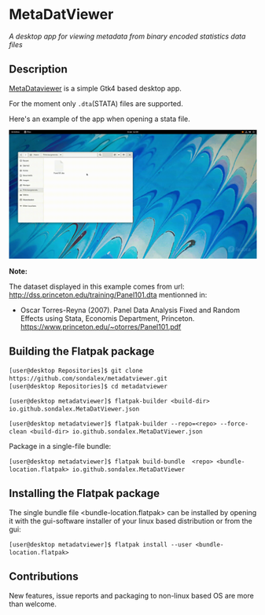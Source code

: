 # MetaDatViewer

*A desktop app for viewing metadata from binary encoded statistics data files*


## Description

[MetaDataviewer](#MetaDataviewer) is a simple Gtk4 based desktop app.

For the moment only `.dta`(STATA) files are supported.

Here's an example of the app when opening a stata file.

![Example](example.gif)

**Note:** 
 
 The dataset displayed in this example comes from url: http://dss.princeton.edu/training/Panel101.dta  mentionned in:
 - Oscar Torres-Reyna (2007). Panel Data Analysis
 Fixed and Random Effects using Stata, Economis Department, Princeton. https://www.princeton.edu/~otorres/Panel101.pdf





## Building the Flatpak package

```console
[user@desktop Repositories]$ git clone https://github.com/sondalex/metadatviewer.git
[user@desktop Repositories]$ cd metadatviewer
```

```console
[user@desktop metadatviewer]$ flatpak-builder <build-dir> io.github.sondalex.MetaDatViewer.json
```


```console
[user@desktop metadatviewer]$ flatpak-builder --repo=<repo> --force-clean <build-dir> io.github.sondalex.MetaDatViewer.json
```
Package in a single-file bundle:

```console
[user@desktop metadatviewer]$ flatpak build-bundle  <repo> <bundle-location.flatpak> io.github.sondalex.MetaDatViewer
```

## Installing the Flatpak package

The single bundle file <bundle-location.flatpak> can be installed by opening it
with the gui-software installer of your linux based distribution or from the gui:

```console
[user@desktop metadatviewer]$ flatpak install --user <bundle-location.flatpak>
```


## Contributions

New features, issue reports and packaging to non-linux based OS are more than
welcome.
 
